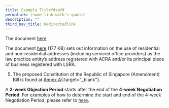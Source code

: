 ```yaml
---
title: Example Titlefdsafd
permalink: /some-link-with's-quote/
description: ""
third_nav_title: Redirectedlink
---
```


The document <a href="www.blah.com/files/Use of Residential and Non-Residential addresses.pdf" target="_blank">here</a>

The document <a href="/files/Use of Residential and Non-Residential addresses.pdf" target="_blank">here</a> (177 KB)  sets out information on the use of residential and non-residential addresses (including serviced office providers) as the law practice entity’s address registered with ACRA and/or its principal place of business registered with LSRA.


5. The proposed Constitution of the Republic of Singapore (Amendment) Bill is found at [Annex A](/files/140407_SICC_Annex_A.PDF){:target="_blank"}.


A **2-week Objection Period** starts after the end of the **4-week Negotiation Period**. For examples of how to determine the start and end of the 4-week Negotiation Period, please refer to [here](../files/ReAlign/ExamplesForRAFPeriods.pdf).